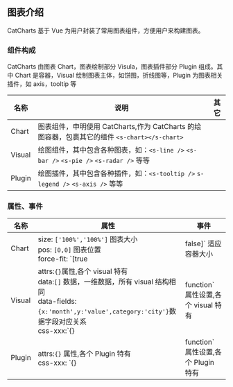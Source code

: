 ## 图表介绍

CatCharts 基于 Vue 为用户封装了常用图表组件，方便用户来构建图表。

### 组件构成

CatCharts 由图表 Chart，图表绘制部分 Visula，图表插件部分 Plugin 组成。其中 Chart 是容器，Visual 绘制图表主体，如饼图，折线图等，Plugin 为图表相关插件，如 axis，tooltip 等

| 名称   | 说明                                                                                         | 其它 |
| ------ | -------------------------------------------------------------------------------------------- | ---- |
| Chart  | 图表组件，申明使用 CatCharts,作为 CatCharts 的绘图容器，包裹其它的组件 `<s-chart></s-chart>` |      |
| Visual | 绘图组件，其中包含各种图表，如：`<s-line />` `<s-bar />` `<s-pie />` `<s-radar />` 等等      |      |
| Plugin | 绘图插件，其中包含各种插件，如：`<s-tooltip />` `s-legend />` `<s-axis />` 等等              |      |

### 属性、事件

| 名称   | 属性                                                                                                                                                                                                                   | 事件                                                                                                                                                                                                                          |
| ------ | ---------------------------------------------------------------------------------------------------------------------------------------------------------------------------------------------------------------------- | ----------------------------------------------------------------------------------------------------------------------------------------------------------------------------------------------------------------------------- |
| Chart  | size: `['100%','100%']` 图表大小<br/> pos: `[0,0]` 图表位置<br/> force-fit: `[true | false]` 适应容器大小                                                                                                          | `beforeCreate` 图表创建前<br/>`create` 图表创建<br/>`beforeRender` 图表渲染前<br/>`render` 图表渲染<br/>`beforeUpdate` 图表更新前<br/>`update` 图表更新<br/>`beforeDestroy` 图表卸载前<br/>`destroy` 图表卸载<br/>            |
| Visual | attrs:`{}`属性,各个 visual 特有 <br/> data:`[]` 数据，一维数据，所有 visual 结构相同 <br/> data-fields:`{x:'month',y:'value',category:'city'}`数据字段对应关系 <br/> css-xxx:`{} | function` 属性设置,各个 visual 特有 | `<s-line>`<a href="./#/demo/line/api">事件</a> <br/> `<s-bar>`<a href="./#/demo/bar/api">事件</a> <br/>`<s-pie>`<a href="./#/demo/pie/api">事件</a> <br/>`<s-radar>`<a href="./#/demo/radar/api">事件</a> <br/>                       |
| Plugin | attrs:`{}` 属性,各个 Plugin 特有 <br/>css-xxx: `{} | function` 属性设置,各个 Plugin 特有                                                                                                                               | `<s-tooltip>`<a href="./#/plugin/tooltip/api">事件</a> <br/> `<s-legend>`<a href="./#/plugin/legend/api">事件</a> <br/> `<s-axis>`<a href="./#/plugin/axis/api">事件</a> <br/> `<s-grid>`<a href="./#/plugin/grid/api">事件</a> <br/> |
